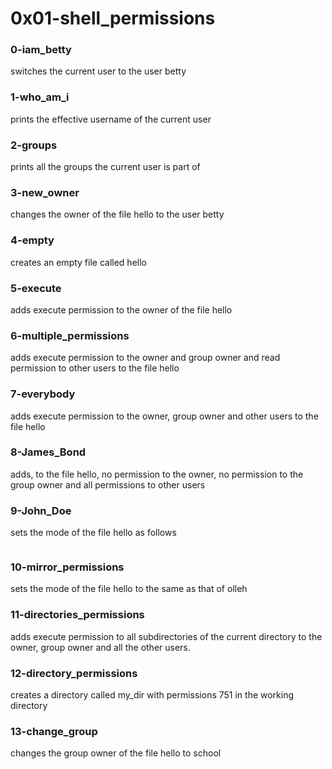 # 0x01-shell_permissions

### 0-iam_betty
switches the current user to the user betty

### 1-who_am_i
prints the effective username of the current user

### 2-groups
prints all the groups the current user is part of

### 3-new_owner
changes the owner of the file hello to the user betty

### 4-empty
creates an empty file called hello

### 5-execute
adds execute permission to the owner of the file hello

### 6-multiple_permissions
adds execute permission to the owner and group owner and
read permission to other users to the file hello

### 7-everybody
adds execute permission to the owner, group owner and other
users to the file hello

### 8-James_Bond
adds, to the file hello, no permission to the owner, no
permission to the group owner and all permissions to other
users

### 9-John_Doe
sets the mode of the file hello as follows
```-rwxr-x-wx 1 julien julien 23 Sep 20 14:25 hello
```

### 10-mirror_permissions
sets the mode of the file hello to the same as that of olleh

### 11-directories_permissions
adds execute permission to all subdirectories of the current
directory to the owner, group owner and all the other users.

### 12-directory_permissions
creates a directory called my_dir with permissions 751 in the
working directory

### 13-change_group
changes the group owner of the file hello to school
